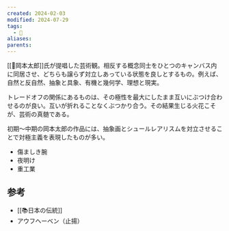 ```yaml
---
created: 2024-02-03
modified: 2024-07-29
tags:
  - 📝
aliases: 
parents: 
---
```

[[👤岡本太郎]]氏が提唱した芸術観。相反する概念同士をひとつのキャンバス内に同居させ、どちらも譲らず対立しあっている状態を良しとするもの。例えば、自然と反自然、抽象と具象、有機と幾何学、理想と現実。

トレードオフの関係にあるものは、その極性を最大にしたまま互いにぶつけ合わせるのが良い。互いが折れることなくぶつかり合う。その結果生じる火花こそが、芸術の真髄である。

初期〜中期の岡本太郎の作品には、抽象画とシュールレアリスムを対立させることで対極主義を表現したものが多い。
- 傷ましき腕
- 夜明け
- 重工業

## 参考
- [[📚日本の伝統]]
- アウフヘーベン（止揚）
